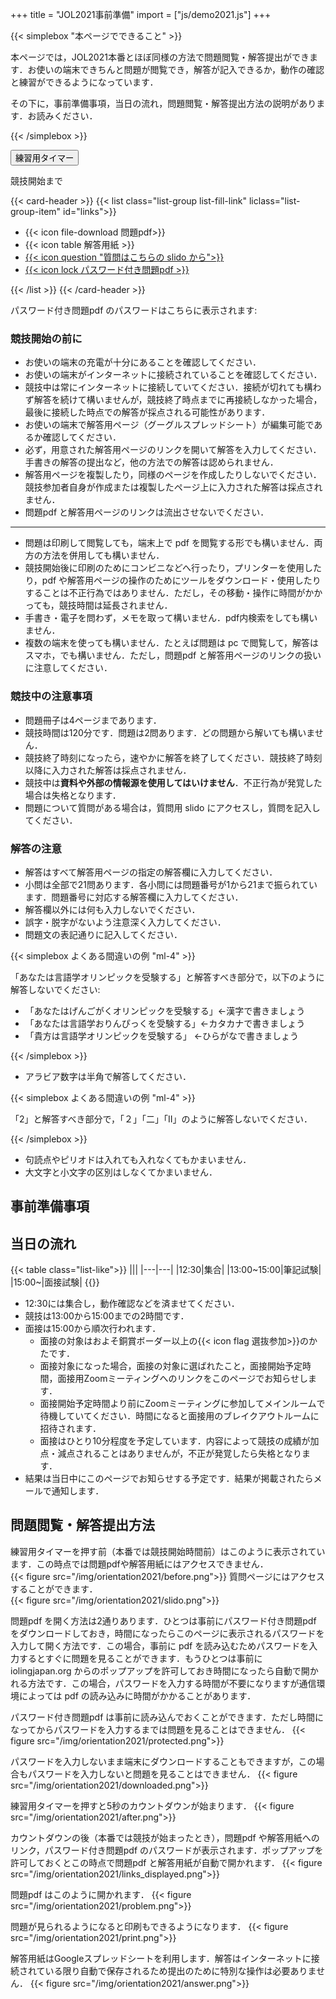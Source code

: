 +++
title = "JOL2021事前準備"
import = ["js/demo2021.js"]
+++

{{< simplebox "本ページでできること" >}}

本ページでは，JOL2021本番とほぼ同様の方法で問題閲覧・解答提出ができます．お使いの端末できちんと問題が閲覧でき，解答が記入できるか，動作の確認と練習ができるようになっています．

その下に，事前準備事項，当日の流れ，問題閲覧・解答提出方法の説明があります．お読みください．

{{< /simplebox >}}

<button type="button" class="btn btn-primary" onclick="startTimer()" id="timerbtn">練習用タイマー</button>

<div id="timer" class="fa-2x">競技開始まで</div>

{{< card-header >}}
{{< list class="list-group list-fill-link" liclass="list-group-item" id="links">}}

<ul>
<li><a target="_blank">{{< icon file-download 問題pdf>}}</a></li>
<li><a target="_blank">{{< icon table 解答用紙 >}}</a></li>
<li><a href="https://app.sli.do/event/nwktofkz" target="_blank">{{< icon question "質問はこちらの slido から">}}</a></li>
<li><a href="https://drive.google.com/file/d/1GT0is2ZfZgmcA9d6nFmlqiK5P3ejBiQO/view?usp=sharing" target="_blank">{{< icon lock パスワード付き問題pdf >}}</a></li>
</ul>

{{< /list >}}
{{< /card-header >}}

パスワード付き問題pdf のパスワードはこちらに表示されます: <span id="pwd"></span>

### 競技開始の前に

- お使いの端末の充電が十分にあることを確認してください．
- お使いの端末がインターネットに接続されていることを確認してください．
- 競技中は常にインターネットに接続していてください．接続が切れても構わず解答を続けて構いませんが，競技終了時点までに再接続しなかった場合，最後に接続した時点での解答が採点される可能性があります．
- お使いの端末で解答用ページ（グーグルスプレッドシート）が編集可能であるか確認してください．
- 必ず，用意された解答用ページのリンクを開いて解答を入力してください．手書きの解答の提出など，他の方法での解答は認められません．
- 解答用ページを複製したり，同様のページを作成したりしないでください．競技参加者自身が作成または複製したページ上に入力された解答は採点されません．
- 問題pdf と解答用ページのリンクは流出させないでください．

---

- 問題は印刷して閲覧しても，端末上で pdf を閲覧する形でも構いません．両方の方法を併用しても構いません．
- 競技開始後に印刷のためにコンビニなどへ行ったり，プリンターを使用したり，pdf や解答用ページの操作のためにツールをダウンロード・使用したりすることは不正行為ではありません．ただし，その移動・操作に時間がかかっても，競技時間は延長されません．
- 手書き・電子を問わず，メモを取って構いません．pdf内検索をしても構いません．
- 複数の端末を使っても構いません．たとえば問題は pc で閲覧して，解答はスマホ，でも構いません．ただし，問題pdf と解答用ページのリンクの扱いに注意してください．

### 競技中の注意事項

- 問題冊子は4ページまであります．
- 競技時間は120分です．問題は2問あります．どの問題から解いても構いません．
- 競技終了時刻になったら，速やかに解答を終了してください．競技終了時刻以降に入力された解答は採点されません．
- 競技中は**資料や外部の情報源を使用してはいけません**．不正行為が発覚した場合は失格となります．
- 問題について質問がある場合は，質問用 slido にアクセスし，質問を記入してください．

### 解答の注意

- 解答はすべて解答用ページの指定の解答欄に入力してください．
- 小問は全部で21問あります．各小問には問題番号が1から21まで振られています．問題番号に対応する解答欄に入力してください．
- 解答欄以外には何も入力しないでください．
- 誤字・脱字がないよう注意深く入力してください．
- 問題文の表記通りに記入してください．

{{< simplebox よくある間違いの例 "ml-4" >}}

「あなたは言語学オリンピックを受験する」と解答すべき部分で，以下のように解答しないでください:

- 「あなたはげんごがくオリンピックを受験する」←漢字で書きましょう
- 「あなたは言語学おりんぴっくを受験する」←カタカナで書きましょう
- 「貴方は言語学オリンピックを受験する」 ←ひらがなで書きましょう

{{< /simplebox >}}

- アラビア数字は半角で解答してください．

{{< simplebox よくある間違いの例 "ml-4" >}}

「2」と解答すべき部分で，「２」「二」「II」のように解答しないでください．

{{< /simplebox >}}

- 句読点やピリオドは入れても入れなくてもかまいません．
- 大文字と小文字の区別はしなくてかまいません．

## 事前準備事項

## 当日の流れ
{{< table class="list-like">}}
|||
|---|---|
|12:30|集合|
|13:00~15:00|筆記試験|
|15:00~|面接試験|
{{</table>}}

- 12:30には集合し，動作確認などを済ませてください．
- 競技は13:00から15:00までの2時間です．
- 面接は15:00から順次行われます．
  - 面接の対象はおよそ銅賞ボーダー以上の{{< icon flag 選抜参加>}}のかたです．
  - 面接対象になった場合，面接の対象に選ばれたこと，面接開始予定時間，面接用Zoomミーティングへのリンクをこのページでお知らせします．
  - 面接開始予定時間より前にZoomミーティングに参加してメインルームで待機していてください．時間になると面接用のブレイクアウトルームに招待されます．
  - 面接はひとり10分程度を予定しています．内容によって競技の成績が加点・減点されることはありませんが，不正が発覚したら失格となります．
- 結果は当日中にこのページでお知らせする予定です．結果が掲載されたらメールで通知します．


## 問題閲覧・解答提出方法


練習用タイマーを押す前（本番では競技開始時間前）はこのように表示されています．この時点では問題pdfや解答用紙にはアクセスできません．   
{{< figure src="/img/orientation2021/before.png">}}
質問ページにはアクセスすることができます．    
{{< figure src="/img/orientation2021/slido.png">}}

問題pdf を開く方法は2通りあります．ひとつは事前にパスワード付き問題pdf をダウンロードしておき，時間になったらこのページに表示されるパスワードを入力して開く方法です．この場合，事前に pdf を読み込むためパスワードを入力するとすぐに問題を見ることができます．もうひとつは事前に iolingjapan.org からのポップアップを許可しておき時間になったら自動で開かれる方法です．この場合，パスワードを入力する時間が不要になりますが通信環境によっては pdf の読み込みに時間がかかることがあります．    

パスワード付き問題pdf は事前に読み込んでおくことができます．ただし時間になってからパスワードを入力するまでは問題を見ることはできません．
{{< figure src="/img/orientation2021/protected.png">}}

パスワードを入力しないまま端末にダウンロードすることもできますが，この場合もパスワードを入力しないと問題を見ることはできません．
{{< figure src="/img/orientation2021/downloaded.png">}}

練習用タイマーを押すと5秒のカウントダウンが始まります．
{{< figure src="/img/orientation2021/after.png">}}

カウントダウンの後（本番では競技が始まったとき），問題pdf や解答用紙へのリンク，パスワード付き問題pdf のパスワードが表示されます．ポップアップを許可しておくとこの時点で問題pdf と解答用紙が自動で開かれます．
{{< figure src="/img/orientation2021/links_displayed.png">}}

問題pdf はこのように開かれます．
{{< figure src="/img/orientation2021/problem.png">}}

問題が見られるようになると印刷もできるようになります．
{{< figure src="/img/orientation2021/print.png">}}

解答用紙はGoogleスプレッドシートを利用します．解答はインターネットに接続されている限り自動で保存されるため提出のために特別な操作は必要ありません．
{{< figure src="/img/orientation2021/answer.png">}}

